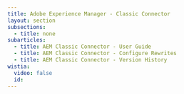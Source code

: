 ```yaml
---
title: Adobe Experience Manager - Classic Connector
layout: section
subsections:
  - title: none
subarticles:
  - title: AEM Classic Connector - User Guide
  - title: AEM Classic Connector - Configure Rewrites
  - title: AEM Classic Connector - Version History
wistia:
  video: false
  id:
---
```




